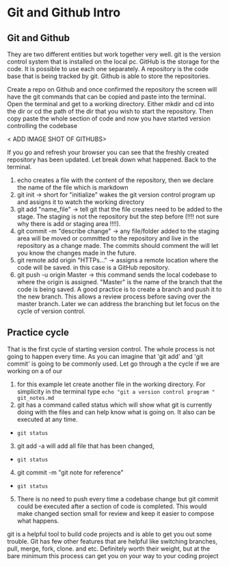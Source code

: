 # Git and Github Intro

## Git and Github

They are two different entities but work together very well. git is the version control system that is installed on the local pc. GitHub is the storage for the code. It is possible to use each one separately. A repository is the code base that is being tracked by git. Github is able to store the repositories.

Create a repo on Github and once confirmed the repository the screen will have the git commands that can be copied and paste into the terminal. Open the terminal and get to a working directory. Either mkdir and cd into the dir or cd the path of the dir that you wish to start the repository. Then copy paste the whole section of code and now you have started version controlling the codebase

< ADD IMAGE SHOT OF GITHUBS>

If you go and refresh your browser you can see that the freshly created repository has been updated. Let break down what happened. Back to the terminal.

1. echo creates a file with the content of the repository, then we declare the name of the file which is markdown
2. git init -> short for "initialize" wakes the git version control program up and assigns it to watch the working directory
3. git add "name_file" -> tell git that the file creates need to be added to the stage. The staging is not the repository but the step before (!!!! not sure why there is add or staging area !!!!).
4. git commit -m "describe change" -> any file/folder added to the staging area will be moved or committed to the repository and live in the repository as a change made. The commits should comment the will let you know the changes made in the future.
5. git remote add origin "HTTPs..." -> assigns a remote location where the code will be saved. in this case is a GitHub repository.
6. git push -u origin Master -> this command sends the local codebase to where the origin is assigned. "Master" is the name of the branch that the code is being saved. A good practice is to create a branch and push it to the new branch. This allows a review process before saving over the master branch. Later we can address the branching but let focus on the cycle of version control.

## Practice cycle

That is the first cycle of starting version control. The whole process is not going to happen every time. As you can imagine that 'git add' and 'git commit' is going to be commonly used. Let go through a the cycle if we are working on a of our

1. for this example let create another file in the working directory. For simplicity in the terminal type
`echo "git a version control program " git_notes.md`
2. git has a command called status which will show what git is currently doing with the files and can help know what is going on. It also can be executed at any time.
-  `git status`
3. git add -a will add all file that has been changed,
 -  `git status`
4. git commit -m "git note for reference"
 - `git status`
5. There is no need to push every time a codebase change but git commit could be executed after a section of code is completed. This would make changed section small for review and keep it easier to compose what happens.

git is a helpful tool to build code projects and is able to get you out some trouble. Git has few other features that are helpful like switching branches, pull, merge, fork, clone. and etc. Definitely worth their weight, but at the bare minimum this process can get you on your way to your coding project
